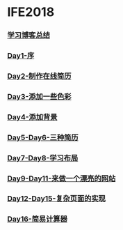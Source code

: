 # IFE2018

### [学习博客总结](http://blog.venus10.com/categories/IFE/)

### [Day1-序](http://blog.venus10.com/2018/04/25/First-Day-at-IFE)
### [Day2-制作在线简历](http://blog.venus10.com/IFE2018/Day2/resume)
### [Day3-添加一些色彩](http://blog.venus10.com/IFE2018/Day3/resume)
### [Day4-添加背景](http://blog.venus10.com/IFE2018/Day4/resume)
### [Day5-Day6-三种简历](http://blog.venus10.com/IFE2018/Day5-Day6/resume)
### [Day7-Day8-学习布局](http://blog.venus10.com/IFE2018/Day7-Day8/layout)
### [Day9-Day11-来做一个漂亮的网站](http://blog.venus10.com/IFE2018/Day9-Day11/IFE-Website-Design)
### [Day12-Day15-复杂页面的实现](http://blog.venus10.com/IFE2018/Day12-Day15/index)
### [Day16-简易计算器](http://blog.venus10.com/IFE2018/Day16/calculator)